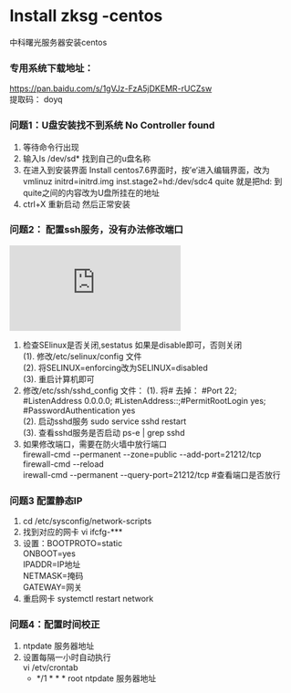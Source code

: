 # Install zksg -centos
中科曙光服务器安装centos
### 专用系统下载地址：  
https://pan.baidu.com/s/1gVJz-FzA5jDKEMR-rUCZsw   
提取码： doyq  
### 问题1：U盘安装找不到系统 No Controller found  
1. 等待命令行出现  
2. 输入ls /dev/sd* 找到自己的u盘名称  
3. 在进入到安装界面 Install centos7.6界面时，按’e‘进入编辑界面，改为vmlinuz initrd=initrd.img inst.stage2=hd:/dev/sdc4 quite 就是把hd: 到quite之间的内容改为U盘所挂在的地址  
4. ctrl+X 重新启动 然后正常安装  
### 问题2： 配置ssh服务，没有办法修改端口  
![参考](https://www.laozuo.org/11261.html)  
1. 检查SElinux是否关闭,sestatus 如果是disable即可，否则关闭  
   (1). 修改/etc/selinux/config 文件  
   (2). 将SELINUX=enforcing改为SELINUX=disabled  
   (3). 重启计算机即可  
2. 修改/etc/ssh/sshd_config 文件：
   (1). 将# 去掉： #Port 22; #ListenAddress 0.0.0.0; #ListenAddress::;#PermitRootLogin yes; #PasswordAuthentication yes    
   (2). 启动sshd服务 sudo service sshd restart    
   (3). 查看sshd服务是否启动 ps-e | grep sshd  
3. 如果修改端口，需要在防火墙中放行端口  
   firewall-cmd --permanent --zone=public --add-port=21212/tcp  
   firewall-cmd --reload  
   irewall-cmd --permanent --query-port=21212/tcp #查看端口是否放行  
### 问题3 配置静态IP  
1. cd /etc/sysconfig/network-scripts  
2. 找到对应的网卡 vi ifcfg-***    
3. 设置：BOOTPROTO=static  
        ONBOOT=yes  
        IPADDR=IP地址  
        NETMASK=掩码  
        GATEWAY=网关  
4. 重启网卡 systemctl restart network  
### 问题4：配置时间校正  
1. ntpdate 服务器地址  
2. 设置每隔一小时自动执行    
   vi /etv/crontab  
   * */1 * * * root ntpdate 服务器地址  
